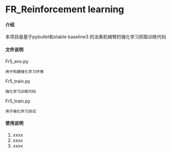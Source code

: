 # FR_Reinforcement learning

#### 介绍
本项目是基于pybullet和stable baseline3 的法奥机械臂的强化学习抓取训练代码


#### 文件说明

Fr5_env.py

    用于构建强化学习环境

Fr5_train.py

    强化学习训练代码

Fr5_train.py

    用于强化学习测试

#### 使用说明

1.  xxxx
2.  xxxx
3.  xxxx


